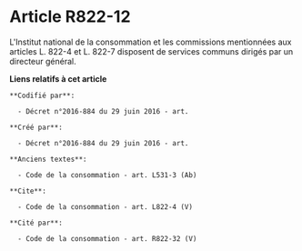 # Article R822-12

L'Institut national de la consommation et les commissions mentionnées aux articles L. 822-4 et L. 822-7 disposent de services
communs dirigés par un directeur général.

**Liens relatifs à cet article**

	**Codifié par**:

	  - Décret n°2016-884 du 29 juin 2016 - art.

	**Créé par**:

	  - Décret n°2016-884 du 29 juin 2016 - art.

	**Anciens textes**:

	  - Code de la consommation - art. L531-3 (Ab)

	**Cite**:

	  - Code de la consommation - art. L822-4 (V)

	**Cité par**:

	  - Code de la consommation - art. R822-32 (V)
